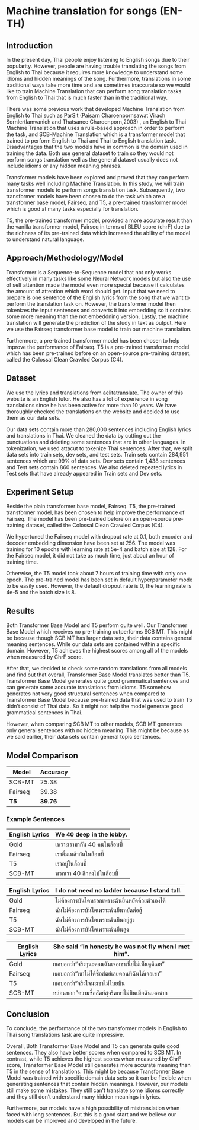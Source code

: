 # Machine translation for songs (EN-TH)
 
## Introduction
<p>In the present day, Thai people enjoy listening to English songs due to their popularity. However, people are having trouble translating the songs from English to Thai because it requires more knowledge to understand some idioms and hidden meanings of the song. Furthermore, translations in some traditional ways take more time and are sometimes inaccurate so we would like to train Machine Translation that can perform song translation tasks from English to Thai that is much faster than in the traditional way. 

<p>There was some previous work that developed Machine Translation from English to Thai such as ParSit (Paisarn Charoenpornsawat Virach Sornlertlamvanich and Thatsanee Charoenporn,2003) , an English to Thai Machine Translation that uses a rule-based approach in order to perform the task, and SCB-Machine Translation which is a transformer model that trained to perform English to Thai and Thai to English translation task. Disadvantages that the two models have in common is the domain used in training the data. Both use general dataset to train so they would not perform songs translation well as the general dataset usually does not include idioms or any hidden meaning phrases.

<p>Transformer models have been explored and proved that they can perform many tasks well including Machine Translation. In this study, we will train transformer models to perform songs translation task. Subsequently, two transformer models have been chosen to do the task which are a transformer base model, Fairseq, and T5, a pre-trained transformer model which is good at many tasks especially for translation.

<p>T5, the pre-trained transformer model, provided a more accurate result than the vanilla transformer model, Fairseq in terms of BLEU score (chrF) due to the richness of its pre-trained data which increased the ability of the model to understand natural language.

## Approach/Methodology/Model
<p>Transformer is a Sequence-to-Sequence model that not only works effectively in many tasks like some Neural Network models but also the use of self attention made the model even more special because it calculates the amount of attention which word should get. Input that we need to prepare is one sentence of the English lyrics from the song that we want to perform the translation task on. However, the transformer model then tokenizes the input sentences and converts it into embedding so it contains some more meaning than the not embeddning version. Lastly, the machine translation will generate the prediction of the study in text  as output. Here we use the Fairseq transformer base model to train our machine translation.

<p>Furthermore, a pre-trained transformer model has been chosen to help improve the performance of Fairseq. T5 is a pre-trained transformer model which has been pre-trained before on an open-source pre-training dataset, called the Colossal Clean Crawled Corpus (C4).

## Dataset
<p>We use the lyrics and translations from <a href='https://www.aelitaxtranslate.com'>aelitatranslate</a>. The owner of this website is an English tutor. He also has a lot of experience in song translations since he has been active for more than 10 years. We have thoroughly checked the translations on the website and decided to use them as our data sets.

<p>Our data sets contain more than 280,000 sentences including English lyrics and translations in Thai. We cleaned the data by cutting out the punctuations and deleting some sentences that are in other languages. In tokenization, we used attacut to tokenize Thai sentences. After that, we split data sets into train sets, dev sets, and test sets. Train sets contain 284,951 sentences which are 99% of data sets. Dev sets contain 1,438 sentences and Test sets contain 860 sentences. We also deleted repeated lyrics in Test sets that have already appeared in Train sets and Dev sets.

## Experiment Setup
<p>Beside the plain transformer base model, Fairseq. T5, the pre-trained transformer model, has been chosen to help improve the performance of Fairseq. The model has been pre-trained before on an open-source pre-training dataset, called the Colossal Clean Crawled Corpus (C4). 

<p>We hypertuned the Fairseq model with dropout rate at 0.1, both encoder and decoder embedding dimension have been set at 256. The model was training for 10 epochs with learning rate at 5e-4 and batch size at 128. For the Fairseq model, it did not take as much time, just about an hour of training time.
<p>Otherwise, the T5 model took about 7 hours of training time with only one epoch. The pre-trained model has been set in default hyperparameter mode to be easily used. However, the default dropout rate is 0, the learning rate is 4e-5 and the batch size is 8.

## Results
<p>Both Transformer Base Model and T5 perform quite well. Our Transformer Base Model which receives no pre-training outperforms SCB MT. This might be because though SCB MT has larger data sets, their data contains general meaning sentences. While our data sets are contained within a specific domain. However, T5 achieves the highest scores among all of the models when measured by ChrF score. 

<p>After that, we decided to check some random translations from all models and find out that overall, Transformer Base Model translates better than T5. Transformer Base Model generates quite good grammatical sentences and can generate some accurate translations from idioms. T5 somehow generates not very good structural sentences when compared to Transformer Base Model because pre-trained data that was used to train T5 didn’t consist of Thai data. So it might not help the model generate good grammatical sentences in Thai. 
<p>However, when comparing SCB MT to other models, SCB MT generates only general sentences with no hidden meaning. This might be because as we said earlier, their data sets contain general topic sentences.
 
## Model Comparison
| Model | Accuracy |
|-----------| ----------|
|SCB-MT |25.38|
| Fairseq | 39.38|
| **T5** | **39.76** |

### Example Sentences
| English Lyrics |We 40 deep in the lobby.|
|-----------| ----------|
| Gold |เพราะเรามากัน 40 คนในล็อบบี้|
| Fairseq |เราดื่มเหล้ากันในล็อบบี้|
| T5 |เราอยู่ในล็อบบี้|
| SCB-MT |พวกเรา 40 ลึกลงไปในล็อบบี้|
 
| English Lyrics | I do not need no ladder because I stand tall. |
|-----------| ----------|
| Gold |ไม่ต้องการบันไดหรอกเพราะฉันยืนหยัดด้วยตัวเองได้|
| Fairseq |ฉันไม่ต้องการบันไดเพราะฉันยืนหยัดต่อสู้|
| T5 |ฉันไม่ต้องการบันไดเพราะฉันยืนอยู่สูง|
| SCB-MT |ฉันไม่ต้องการบันไดเพราะฉันยืนสูง|
 

| English Lyrics | She said “In honesty he was not fly when I met him”. |
|-----------| ----------|
| Gold |เธอบอกว่า“จริงๆนะตอนฉันเจอเขาเนี่ยไม่เห็นดูดีเลย”|
| Fairseq |เธอบอกว่า“เขาไม่ได้ซื่อสัตย์เลยตอนที่ฉันได้เจอเขา”|
| T5 |เธอบอกว่า”จริงใจนะเขาไม่โบยบิน|
| SCB-MT |หล่อนบอก”ความซื่อสัตย์สุจริตเขาไม่บินเมื่อฉันเจอซาก|
 
## Conclusion
<p>To conclude, the performance of the two transformer models in English to Thai song translations task are quite impressive. 
<p>Overall, Both Transformer Base Model and T5 can generate quite good sentences. They also have better scores when compared to SCB MT. In contrast, while T5 achieves the highest scores when measured by ChrF score, Transformer Base Model still generates more accurate meaning than T5 in the sense of translations. This might be because Transformer Base Model was trained with specific domain data sets so it can be flexible when generating sentences that contain hidden meanings.  However, our models still make some mistakes. They still can’t translate some idioms correctly and they still don’t understand many hidden meanings in lyrics. 

<p>Furthermore, our models have a high possibility of mistranslation when faced with long sentences. But this is a good start and we believe our models can be improved and developed in the future.

